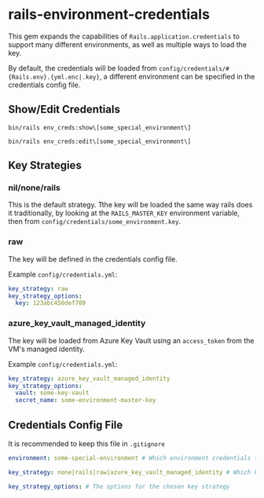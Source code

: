 # rails-environment-credentials

This gem expands the capabilities of `Rails.application.credentials` to support many different environments, as well as multiple ways to load the key.

By default, the credentials will be loaded from `config/credentials/#{Rails.env}.{yml.enc|.key}`, a different environment can be specified in the credentials config file.


## Show/Edit Credentials

`bin/rails env_creds:show\[some_special_environment\]`

`bin/rails env_creds:edit\[some_special_environment\]`


## Key Strategies

### nil/none/rails
This is the default strategy. Tthe key will be loaded the same way rails does it traditionally, by looking at the `RAILS_MASTER_KEY` environment variable, then from `config/credentials/some_environment.key`.

### raw
The key will be defined in the credentials config file.

Example `config/credentials.yml`:
```yaml
key_strategy: raw
key_strategy_options:
  key: 123abc456def789
```

### azure_key_vault_managed_identity
The key will be loaded from Azure Key Vault using an `access_token` from the VM's managed identity.

Example `config/credentials.yml`:
```yaml
key_strategy: azure_key_vault_managed_identity
key_strategy_options:
  vault: some-key-vault
  secret_name: some-environment-master-key
```


## Credentials Config File

It is recommended to keep this file in `.gitignore`

```yaml
environment: some-special-environment # Which environment credentials to load: `config/credentials/some-special-environment.yml.enc`

key_strategy: none|rails|raw|azure_key_vault_managed_identity # Which key strategy to use

key_strategy_options: # The options for the chosen key strategy
```
